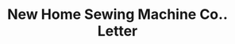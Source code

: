---
doi: 10.7916/D82F90JQ
date_other: '1921'
date_other_textual: '1921'
form: correspondence
genre:
- Letters (correspondence)
name:
- New Home Sewing Machine Co.
object_in_context_url: https://biggert.cul.columbia.edu/items/view/ave_biggert_00501
subject_hierarchical_geographic:
- Orange, Massachusetts, United States
subject_name:
- New Home Sewing Machine Co.
title: New Home Sewing Machine Co.. Letter
sort_title: New Home Sewing Machine Co.. Letter
call_number: ave_biggert_00501
coordinates:
- 42.59027777777778,-72.31027777777777
pid: ave_biggert_00501
identifiers: ave_biggert_00501
permalink: /biggert/ave_biggert_00501/
layout: iiif-image-page
---